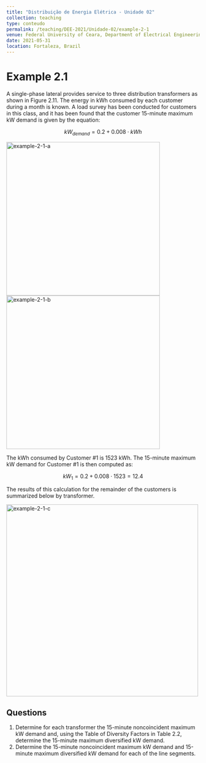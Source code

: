 ```yaml
---
title: "Distribuição de Energia Elétrica - Unidade 02"
collection: teaching
type: conteudo
permalink: /teaching/DEE-2021/Unidade-02/example-2-1
venue: Federal University of Ceara, Department of Electrical Engineering
date: 2021-05-31
location: Fortaleza, Brazil
---
```


# Example 2.1

A single-phase lateral provides service to three distribution transformers as shown in Figure 2.11. The energy in kWh consumed by each customer during a month is known. A load survey has been conducted for customers in this class, and it has been found that the customer 15-minute maximum kW demand is given by the equation:

$$
kW_{demand} = 0.2 + 0.008 \cdot kWh
$$

<div class="text-center">
<img src="{{ '/teaching/DEE-2021/Unidade-02/example-2-1-a.png'|url }}" alt="example-2-1-a" width="400">

<img src="{{ '/teaching/DEE-2021/Unidade-02/example-2-1-b.png'|url }}" alt="example-2-1-b" width="400">
</div>

The kWh consumed by Customer #1 is 1523 kWh. The 15-minute maximum kW demand for Customer #1 is then computed as:

$$
kW_{1} = 0.2 + 0.008 ⋅ 1523 = 12.4
$$

The results of this calculation for the remainder of the customers is summarized below by transformer.

<div class="text-center">
    <img src="{{ '/teaching/DEE-2021/Unidade-02/example-2-1-c.png'|url }}" alt="example-2-1-c" width="500">
</div>


## Questions
1. Determine for each transformer the 15-minute noncoincident maximum kW demand and, using the Table of Diversity Factors in Table 2.2, determine the 15-minute maximum diversified kW demand.
2. Determine the 15-minute noncoincident maximum kW demand and 15-minute maximum diversified kW demand for each of the line segments.
